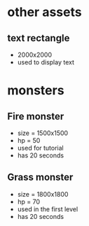 # other assets

## text rectangle
- 2000x2000
- used to display text

# monsters

## Fire monster
- size = 1500x1500
- hp = 50
- used for tutorial
- has 20 seconds

## Grass monster
- size = 1800x1800
- hp = 70
- used in the first level
- has 20 seconds